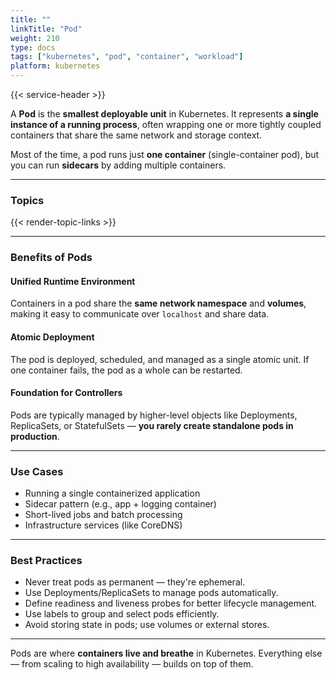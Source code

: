 ```yaml
---
title: ""
linkTitle: "Pod"
weight: 210
type: docs
tags: ["kubernetes", "pod", "container", "workload"]
platform: kubernetes
---
```


{{< service-header >}}

A **Pod** is the **smallest deployable unit** in Kubernetes. It represents **a single instance of a running process**, often wrapping one or more tightly coupled containers that share the same network and storage context.

Most of the time, a pod runs just **one container** (single-container pod), but you can run **sidecars** by adding multiple containers.

---

### Topics

{{< render-topic-links >}}

---

### Benefits of Pods

#### Unified Runtime Environment

Containers in a pod share the **same network namespace** and **volumes**, making it easy to communicate over `localhost` and share data.

#### Atomic Deployment

The pod is deployed, scheduled, and managed as a single atomic unit. If one container fails, the pod as a whole can be restarted.

#### Foundation for Controllers

Pods are typically managed by higher-level objects like Deployments, ReplicaSets, or StatefulSets — **you rarely create standalone pods in production**.

---

### Use Cases

- Running a single containerized application
- Sidecar pattern (e.g., app + logging container)
- Short-lived jobs and batch processing
- Infrastructure services (like CoreDNS)

---

### Best Practices

- Never treat pods as permanent — they're ephemeral.
- Use Deployments/ReplicaSets to manage pods automatically.
- Define readiness and liveness probes for better lifecycle management.
- Use labels to group and select pods efficiently.
- Avoid storing state in pods; use volumes or external stores.

---

Pods are where **containers live and breathe** in Kubernetes. Everything else — from scaling to high availability — builds on top of them.
